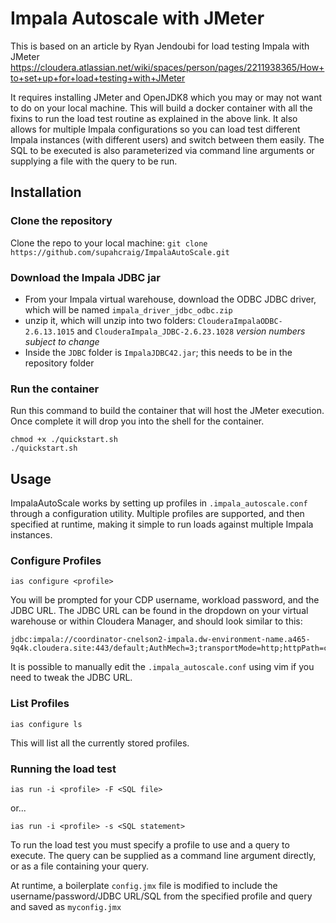# Impala Autoscale with JMeter

This is based on an article by Ryan Jendoubi for load testing Impala with JMeter
https://cloudera.atlassian.net/wiki/spaces/person/pages/2211938365/How+to+set+up+for+load+testing+with+JMeter

It requires installing JMeter and OpenJDK8 which you may or may not want to do on your local machine.   This will build a docker container with all the fixins to run the load test routine as explained in the above link.  It also allows for multiple Impala configurations so you can load test different Impala instances (with different users) and switch between them easily.  The SQL to be executed is also parameterized via command line arguments or supplying a file with the query to be run.


## Installation

### Clone the repository
Clone the repo to your local machine:
`git clone https://github.com/supahcraig/ImpalaAutoScale.git`


### Download the Impala JDBC jar
* From your Impala virtual warehouse, download the ODBC JDBC driver, which will be named `impala_driver_jdbc_odbc.zip`
* unzip it, which will unzip into two folders: `ClouderaImpalaODBC-2.6.13.1015` and `ClouderaImpala_JDBC-2.6.23.1028` _version numbers subject to change_
* Inside the `JDBC` folder is `ImpalaJDBC42.jar`; this needs to be in the repository folder


### Run the container
Run this command to build the container that will host the JMeter execution.  Once complete it will drop you into the shell for the container.

```
chmod +x ./quickstart.sh
./quickstart.sh
```

## Usage

ImpalaAutoScale works by setting up profiles in `.impala_autoscale.conf` through a configuration utility.   Multiple profiles are supported, and then specified at runtime, making it simple to run loads against multiple Impala instances.

### Configure Profiles
`ias configure <profile>`

You will be prompted for your CDP username, workload password, and the JDBC URL.   The JDBC URL can be found in the dropdown on your virtual warehouse or within Cloudera Manager, and should look similar to this:

```
jdbc:impala://coordinator-cnelson2-impala.dw-environment-name.a465-9q4k.cloudera.site:443/default;AuthMech=3;transportMode=http;httpPath=cliservice;ssl=1;auth=browser
```

It is possible to manually edit the `.impala_autoscale.conf` using vim if you need to tweak the JDBC URL.

### List Profiles
`ias configure ls`

This will list all the currently stored profiles.


### Running the load test
`ias run -i <profile> -F <SQL file>`

or...

`ias run -i <profile> -s <SQL statement>`

To run the load test you must specify a profile to use and a query to execute.  The query can be supplied as a command line argument directly, or as a file containing your query.

At runtime, a boilerplate `config.jmx` file is modified to include the username/password/JDBC URL/SQL from the specified profile and query and saved as `myconfig.jmx`

